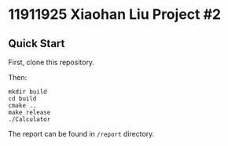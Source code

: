# 11911925 Xiaohan Liu Project #2

## Quick Start

First, clone this repository.

Then:

```
mkdir build
cd build
cmake ..
make release
./Calculator
```

The report can be found in `/report` directory.